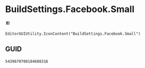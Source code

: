 # BuildSettings.Facebook.Small
![](/img/BuildSettings.Facebook.Small.png)

``` CSharp
EditorGUIUtility.IconContent("BuildSettings.Facebook.Small")
```
## GUID
```
5439670708184688316
```
